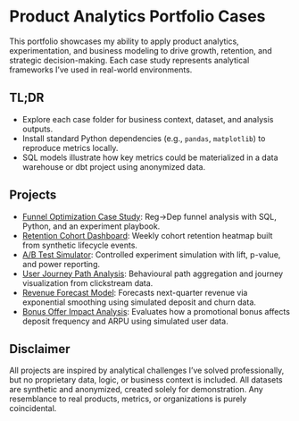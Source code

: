 # Product Analytics Portfolio Cases

This portfolio showcases my ability to apply product analytics, experimentation, and business modeling to drive growth, retention, and strategic decision-making.
Each case study represents analytical frameworks I’ve used in real-world environments.

## TL;DR
- Explore each case folder for business context, dataset, and analysis outputs.
- Install standard Python dependencies (e.g., `pandas`, `matplotlib`) to reproduce metrics locally.
- SQL models illustrate how key metrics could be materialized in a data warehouse or dbt project using anonymized data.

## Projects
- [Funnel Optimization Case Study](funnel_optimization_case/README.md):
  Reg→Dep funnel analysis with SQL, Python, and an experiment playbook.
- [Retention Cohort Dashboard](retention_cohort_dashboard/README.md):
  Weekly cohort retention heatmap built from synthetic lifecycle events.
- [A/B Test Simulator](ab_test_simulator/README.md):
  Controlled experiment simulation with lift, p-value, and power reporting.
- [User Journey Path Analysis](user_journey_path_analysis/README.md):
  Behavioural path aggregation and journey visualization from clickstream data.
- [Revenue Forecast Model](revenue_forecast_model/README.md):
  Forecasts next-quarter revenue via exponential smoothing using simulated deposit and churn data.
- [Bonus Offer Impact Analysis](bonus_offer_impact_analysis/README.md):
  Evaluates how a promotional bonus affects deposit frequency and ARPU using simulated user data.

## Disclaimer
All projects are inspired by analytical challenges I’ve solved professionally, but no proprietary data, logic, or business context is included.
All datasets are synthetic and anonymized, created solely for demonstration.
Any resemblance to real products, metrics, or organizations is purely coincidental.
